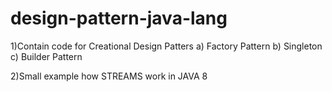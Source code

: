 # design-pattern-java-lang

1)Contain code for Creational Design Patters 
a) Factory Pattern
b) Singleton
c) Builder Pattern

2)Small example how STREAMS work in JAVA 8
